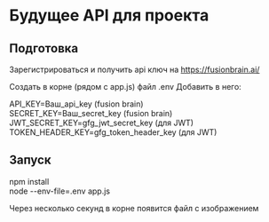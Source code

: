 # Будущее API для проекта

## Подготовка 
Зарегистрироваться и получить api ключ на https://fusionbrain.ai/

Создать в корне (рядом с app.js) файл .env
Добавить в него: 

API_KEY=Ваш_api_key (fusion brain)  
SECRET_KEY=Ваш_secret_key (fusion brain)  
JWT_SECRET_KEY=gfg_jwt_secret_key (для JWT)  
TOKEN_HEADER_KEY=gfg_token_header_key (для JWT)

## Запуск
npm install  
node --env-file=.env app.js

Через несколько секунд в корне появится файл с изображением
